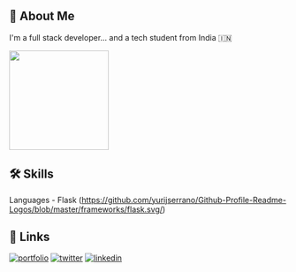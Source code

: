 ## 🚀 About Me
I'm a full stack developer... and a tech student from India 🇮🇳 

<img height="180em" src="https://github-readme-stats.vercel.app/apiAnurag30112003=Gapur&show_icons=true&hide_border=true&&count_private=true&include_all_commits=true" />
  
## 🛠 Skills
Languages - Flask (https://github.com/yurijserrano/Github-Profile-Readme-Logos/blob/master/frameworks/flask.svg/)

  
## 🔗 Links
[![portfolio](https://img.shields.io/badge/my_portfolio-000?style=for-the-badge&logo=ko-fi&logoColor=white)](https://anuragdev.netlify.app/)
[![twitter](https://img.shields.io/badge/twitter-1DA1F2?style=for-the-badge&logo=twitter&logoColor=white)](https://twitter.com/theanuragdev)
[![linkedin](https://img.shields.io/badge/linkedin-0A66C2?style=for-the-badge&logo=linkedin&logoColor=white)](https://www.linkedin.com/in/anurag-sharma-bb2684207/)

